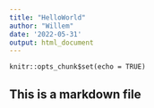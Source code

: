 ```yaml
---
title: "HelloWorld"
author: "Willem"
date: '2022-05-31'
output: html_document
---
```


```{r setup, include=FALSE}
knitr::opts_chunk$set(echo = TRUE)
```

## This is a markdown file
